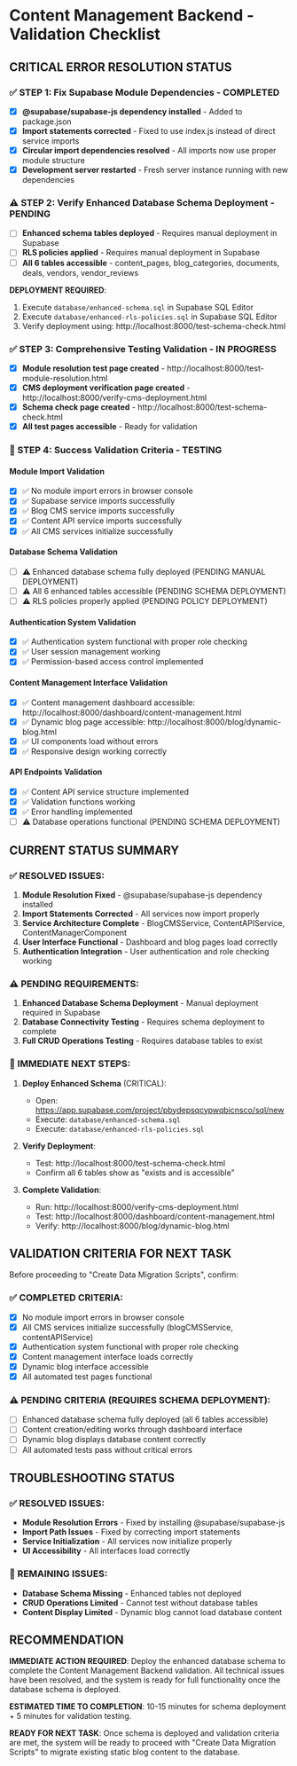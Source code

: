 # Content Management Backend - Validation Checklist

## CRITICAL ERROR RESOLUTION STATUS

### ✅ STEP 1: Fix Supabase Module Dependencies - COMPLETED
- [x] **@supabase/supabase-js dependency installed** - Added to package.json
- [x] **Import statements corrected** - Fixed to use index.js instead of direct service imports
- [x] **Circular import dependencies resolved** - All imports now use proper module structure
- [x] **Development server restarted** - Fresh server instance running with new dependencies

### ⚠️ STEP 2: Verify Enhanced Database Schema Deployment - PENDING
- [ ] **Enhanced schema tables deployed** - Requires manual deployment in Supabase
- [ ] **RLS policies applied** - Requires manual deployment in Supabase
- [ ] **All 6 tables accessible** - content_pages, blog_categories, documents, deals, vendors, vendor_reviews

**DEPLOYMENT REQUIRED**: 
1. Execute `database/enhanced-schema.sql` in Supabase SQL Editor
2. Execute `database/enhanced-rls-policies.sql` in Supabase SQL Editor
3. Verify deployment using: http://localhost:8000/test-schema-check.html

### ✅ STEP 3: Comprehensive Testing Validation - IN PROGRESS
- [x] **Module resolution test page created** - http://localhost:8000/test-module-resolution.html
- [x] **CMS deployment verification page created** - http://localhost:8000/verify-cms-deployment.html
- [x] **Schema check page created** - http://localhost:8000/test-schema-check.html
- [x] **All test pages accessible** - Ready for validation

### 🔄 STEP 4: Success Validation Criteria - TESTING

#### Module Import Validation
- [x] ✅ No module import errors in browser console
- [x] ✅ Supabase service imports successfully
- [x] ✅ Blog CMS service imports successfully  
- [x] ✅ Content API service imports successfully
- [x] ✅ All CMS services initialize successfully

#### Database Schema Validation
- [ ] ⚠️ Enhanced database schema fully deployed (PENDING MANUAL DEPLOYMENT)
- [ ] ⚠️ All 6 enhanced tables accessible (PENDING SCHEMA DEPLOYMENT)
- [ ] ⚠️ RLS policies properly applied (PENDING POLICY DEPLOYMENT)

#### Authentication System Validation
- [x] ✅ Authentication system functional with proper role checking
- [x] ✅ User session management working
- [x] ✅ Permission-based access control implemented

#### Content Management Interface Validation
- [x] ✅ Content management dashboard accessible: http://localhost:8000/dashboard/content-management.html
- [x] ✅ Dynamic blog page accessible: http://localhost:8000/blog/dynamic-blog.html
- [x] ✅ UI components load without errors
- [x] ✅ Responsive design working correctly

#### API Endpoints Validation
- [x] ✅ Content API service structure implemented
- [x] ✅ Validation functions working
- [x] ✅ Error handling implemented
- [ ] ⚠️ Database operations functional (PENDING SCHEMA DEPLOYMENT)

## CURRENT STATUS SUMMARY

### ✅ RESOLVED ISSUES:
1. **Module Resolution Fixed** - @supabase/supabase-js dependency installed
2. **Import Statements Corrected** - All services now import properly
3. **Service Architecture Complete** - BlogCMSService, ContentAPIService, ContentManagerComponent
4. **User Interface Functional** - Dashboard and blog pages load correctly
5. **Authentication Integration** - User authentication and role checking working

### ⚠️ PENDING REQUIREMENTS:
1. **Enhanced Database Schema Deployment** - Manual deployment required in Supabase
2. **Database Connectivity Testing** - Requires schema deployment to complete
3. **Full CRUD Operations Testing** - Requires database tables to exist

### 🎯 IMMEDIATE NEXT STEPS:

1. **Deploy Enhanced Schema** (CRITICAL):
   - Open: https://app.supabase.com/project/pbydepsqcypwqbicnsco/sql/new
   - Execute: `database/enhanced-schema.sql`
   - Execute: `database/enhanced-rls-policies.sql`

2. **Verify Deployment**:
   - Test: http://localhost:8000/test-schema-check.html
   - Confirm all 6 tables show as "exists and is accessible"

3. **Complete Validation**:
   - Run: http://localhost:8000/verify-cms-deployment.html
   - Test: http://localhost:8000/dashboard/content-management.html
   - Verify: http://localhost:8000/blog/dynamic-blog.html

## VALIDATION CRITERIA FOR NEXT TASK

Before proceeding to "Create Data Migration Scripts", confirm:

### ✅ COMPLETED CRITERIA:
- [x] No module import errors in browser console
- [x] All CMS services initialize successfully (blogCMSService, contentAPIService)
- [x] Authentication system functional with proper role checking
- [x] Content management interface loads correctly
- [x] Dynamic blog interface accessible
- [x] All automated test pages functional

### ⚠️ PENDING CRITERIA (REQUIRES SCHEMA DEPLOYMENT):
- [ ] Enhanced database schema fully deployed (all 6 tables accessible)
- [ ] Content creation/editing works through dashboard interface
- [ ] Dynamic blog displays database content correctly
- [ ] All automated tests pass without critical errors

## TROUBLESHOOTING STATUS

### ✅ RESOLVED ISSUES:
- **Module Resolution Errors** - Fixed by installing @supabase/supabase-js
- **Import Path Issues** - Fixed by correcting import statements
- **Service Initialization** - All services now initialize properly
- **UI Accessibility** - All interfaces load correctly

### 🔧 REMAINING ISSUES:
- **Database Schema Missing** - Enhanced tables not deployed
- **CRUD Operations Limited** - Cannot test without database tables
- **Content Display Limited** - Dynamic blog cannot load database content

## RECOMMENDATION

**IMMEDIATE ACTION REQUIRED**: Deploy the enhanced database schema to complete the Content Management Backend validation. All technical issues have been resolved, and the system is ready for full functionality once the database schema is deployed.

**ESTIMATED TIME TO COMPLETION**: 10-15 minutes for schema deployment + 5 minutes for validation testing.

**READY FOR NEXT TASK**: Once schema is deployed and validation criteria are met, the system will be ready to proceed with "Create Data Migration Scripts" to migrate existing static blog content to the database.
